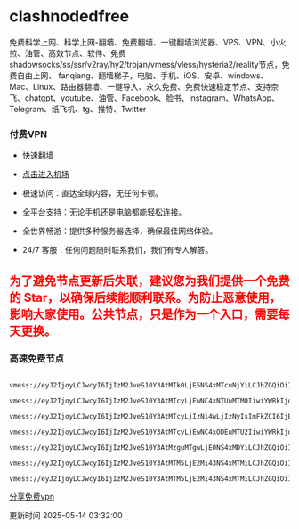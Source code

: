 # clashnodedfree

免费科学上网、科学上网-翻墙、免费翻墙、一键翻墙浏览器、VPS、VPN、小火煎、油管、高效节点、软件、免费shadowsocks/ss/ssr/v2ray/hy2/trojan/vmess/vless/hysteria2/reality节点，免费自由上网、 fanqiang、翻墙梯子，电脑、手机、iOS、安卓、windows、Mac、Linux、路由器翻墙、一键导入、永久免费、免费快速稳定节点、支持奈飞、chatgpt、youtube、油管、Facebook、脸书、instagram、WhatsApp、Telegram、纸飞机、tg、推特、Twitter

### 付费VPN

* [快速翻墙](https://uhuio.top) 

* [点击进入机场](https://uhuio.top) 

* 极速访问：直达全球内容，无任何卡顿。

* 全平台支持：无论手机还是电脑都能轻松连接。

* 全世界畅游：提供多种服务器选择，确保最佳网络体验。

* 24/7 客服：任何问题随时联系我们，我们有专人解答。

## <font color='red'>为了避免节点更新后失联，建议您为我们提供一个免费的 Star，以确保后续能顺利联系。为防止恶意使用，影响大家使用。公共节点，只是作为一个入口，需要每天更换。</font>

### 高速免费节点

```

vmess://eyJ2IjoyLCJwcyI6IjIzM2JveS10Y3AtMTk0LjE5NS4xMTcuNjYiLCJhZGQiOiIxOTQuMTk1LjExNy42NiIsInBvcnQiOiIyOTE1NSIsImlkIjoiNWMyZWU4NDItOGJmZi00ZWI2LTk4ZWItOTgxYWM4ZWVmMzI1IiwiYWlkIjoiMCIsIm5ldCI6InRjcCIsInR5cGUiOiJub25lIiwicGF0aCI6IiJ9

vmess://eyJ2IjoyLCJwcyI6IjIzM2JveS10Y3AtMTcyLjEwNC4xNTUuMTM0IiwiYWRkIjoiMTcyLjEwNC4xNTUuMTM0IiwicG9ydCI6IjI5MTU1IiwiaWQiOiI1YzJlZTg0Mi04YmZmLTRlYjYtOThlYi05ODFhYzhlZWYzMjUiLCJhaWQiOiIwIiwibmV0IjoidGNwIiwidHlwZSI6Im5vbmUiLCJwYXRoIjoiIn0=

vmess://eyJ2IjoyLCJwcyI6IjIzM2JveS10Y3AtMTcyLjIzNi4wLjIzNyIsImFkZCI6IjE3Mi4yMzYuMC4yMzciLCJwb3J0IjoiMzMzMjciLCJpZCI6IjVjMmVlODQyLThiZmYtNGViNi05OGViLTk4MWFjOGVlZjMyNSIsImFpZCI6IjAiLCJuZXQiOiJ0Y3AiLCJ0eXBlIjoibm9uZSIsInBhdGgiOiIifQ==

vmess://eyJ2IjoyLCJwcyI6IjIzM2JveS10Y3AtMTcyLjEwNC4xODEuMTU2IiwiYWRkIjoiMTcyLjEwNC4xODEuMTU2IiwicG9ydCI6IjYzMzM0IiwiaWQiOiI1YzJlZTg0Mi04YmZmLTRlYjYtOThlYi05ODFhYzhlZWYzMjUiLCJhaWQiOiIwIiwibmV0IjoidGNwIiwidHlwZSI6Im5vbmUiLCJwYXRoIjoiIn0=

vmess://eyJ2IjoyLCJwcyI6IjIzM2JveS10Y3AtMzguMTgwLjE0NS4xMDYiLCJhZGQiOiIzOC4xODAuMTQ1LjEwNiIsInBvcnQiOiIxODk2MSIsImlkIjoiNWMyZWU4NDItOGJmZi00ZWI2LTk4ZWItOTgxYWM4ZWVmMzI1IiwiYWlkIjoiMCIsIm5ldCI6InRjcCIsInR5cGUiOiJub25lIiwicGF0aCI6IiJ9

vmess://eyJ2IjoyLCJwcyI6IjIzM2JveS10Y3AtMTM5LjE2Mi43NS4xMTMiLCJhZGQiOiIxMzkuMTYyLjc1LjExMyIsInBvcnQiOiI1MDYwOCIsImlkIjoiNWMyZWU4NDItOGJmZi00ZWI2LTk4ZWItOTgxYWM4ZWVmMzI1IiwiYWlkIjoiMCIsIm5ldCI6InRjcCIsInR5cGUiOiJub25lIiwicGF0aCI6IiJ9

vmess://eyJ2IjoyLCJwcyI6IjIzM2JveS10Y3AtMTM5LjE2Mi43NS4xMTMiLCJhZGQiOiIxMzkuMTYyLjc1LjExMyIsInBvcnQiOiIzMjg1NSIsImlkIjoiNWMyZWU4NDItOGJmZi00ZWI2LTk4ZWItOTgxYWM4ZWVmMzI1IiwiYWlkIjoiMCIsIm5ldCI6InRjcCIsInR5cGUiOiJub25lIiwicGF0aCI6IiJ9

```

[分享免费vpn](https://github.com/asdsadsddas123/freevpn) 

更新时间 2025-05-14 03:32:00